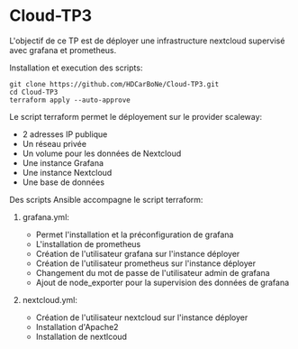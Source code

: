 # Cloud-TP3

L'objectif de ce TP est de déployer une infrastructure nextcloud supervisé avec grafana et prometheus.

Installation et execution des scripts:

```bahs
git clone https://github.com/HDCarBoNe/Cloud-TP3.git
cd Cloud-TP3
terraform apply --auto-approve
```

Le script terraform permet le déployement sur le provider scaleway:
- 2 adresses IP publique
- Un réseau privée
- Un volume pour les données de Nextcloud
- Une instance Grafana
- Une instance Nextcloud
- Une base de données

Des scripts Ansible accompagne le script terraform:

1. grafana.yml:
    
    - Permet l'installation et la préconfiguration de grafana
    - L'installation de prometheus
    - Création de l'utilisateur grafana sur l'instance déployer
    - Création de l'utilisateur prometheus sur l'instance déployer
    - Changement du mot de passe de l'utilisateur admin de grafana
    - Ajout de node_exporter pour la supervision des données de grafana
2. nextcloud.yml:
    
    - Création de l'utilisateur nextcloud sur l'instance déployer
    - Installation d'Apache2
    - Installation de nextlcoud  
